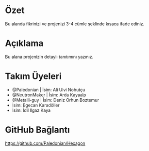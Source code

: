 # Özet

Bu alanda fikrinizi ve projenizi 3-4 cümle şeklinde kısaca ifade ediniz.

# Açıklama

Bu alana projenizin detaylı tanıtımını yazınız.

# Takım Üyeleri
 - @Paledonian | İsim: Ali Ulvi Nohutçu
 - @NeutronMaker | İsim: Arda Kayaalp
 - @Metalli-guy | İsim: Deniz Orhun Boztemur
 - İsim: Egecan Karadöller
 - İsim: İdil Ilgaz Kaya
 
# GitHub Bağlantı

https://github.com/Paledonian/Hexagon
